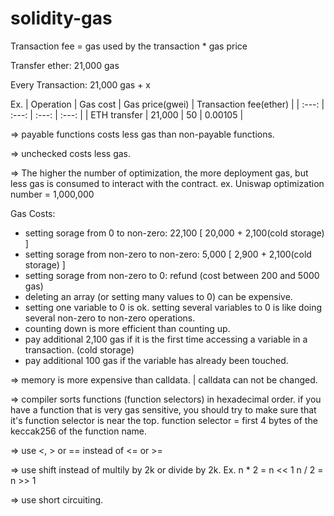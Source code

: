 # solidity-gas

Transaction fee = gas used by the transaction * gas price

Transfer ether: 21,000 gas

Every Transaction: 21,000 gas + x

Ex.
| Operation | Gas cost | Gas price(gwei) | Transaction fee(ether) |
| :---: | :---: | :---: | :---: |
| ETH transfer | 21,000 | 50 | 0.00105 |

=> payable functions costs less gas than non-payable functions.

=> unchecked costs less gas.

=> The higher the number of optimization, the more deployment gas, 
   but less gas is consumed to interact with the contract.
   ex. Uniswap optimization number = 1,000,000

Gas Costs:
- setting sorage from 0 to non-zero: 22,100 [ 20,000 + 2,100(cold storage) ]
- setting sorage from non-zero to non-zero: 5,000 [ 2,900 + 2,100(cold storage) ]
- setting sorage from non-zero to 0: refund (cost between 200 and 5000 gas)
- deleting an array (or setting many values to 0) can be expensive.
- setting one variable to 0 is ok. setting several variables to 0 is like doing several non-zero to non-zero operations.
- counting down is more efficient than counting up.
- pay additional 2,100 gas if it is the first time accessing a variable in a transaction. (cold storage)
- pay additional 100 gas if the variable has already been touched.

=> memory is more expensive than calldata. | calldata can not be changed.

=> compiler sorts functions (function selectors) in hexadecimal order.
   if you have a function that is very gas sensitive, you should try to make sure that it's function selector is near the top.
   function selector = first 4 bytes of the keccak256 of the function name.

=> use <, > or == instead of <= or >=

=> use shift instead of multily by 2k or divide by 2k.
   Ex. 
      n * 2 = n << 1
      n / 2 = n >> 1

=> use short circuiting.
